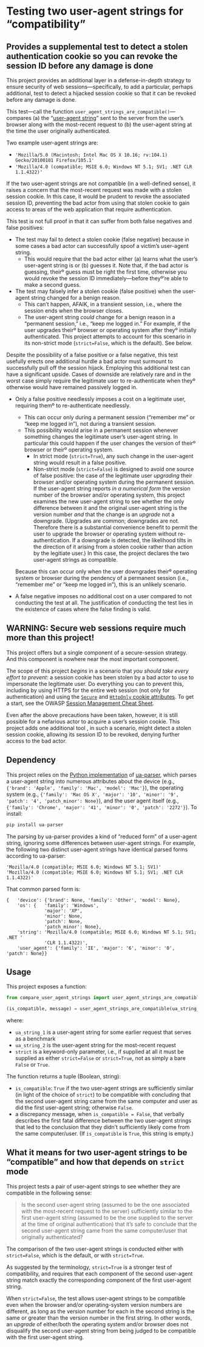 # Testing two user-agent strings for “compatibility”
## Provides a supplemental test to detect a stolen authentication cookie so you can revoke the session ID before any damage is done
This project provides an additional layer in a defense-in-depth strategy to ensure security of web sessions—specifically, to add a particular, perhaps additional, test to detect a hijacked session cookie so that it can be revoked before any damage is done.

This test—call the function `user_agent_strings_are_compatible()`—compares (a) the “[user-agent string](https://developer.mozilla.org/en-US/docs/Web/HTTP/Headers/User-Agent)” sent to the server from the user’s browser along with the most-recent request to (b) the user-agent string at the time the user originally authenticated.

Two example user-agent strings are:
* `'Mozilla/5.0 (Macintosh; Intel Mac OS X 10.16; rv:104.1) Gecko/20100101 Firefox/105.1'`
* `'Mozilla/4.0 (compatible; MSIE 6.0; Windows NT 5.1; SV1; .NET CLR 1.1.4322)'`

If the two user-agent strings are not compatible (in a well-defined sense), it raises a concern that the most-recent request was made with a stolen session cookie. In this case, it would be prudent to revoke the associated session ID, preventing the bad actor from using that stolen cookie to gain access to areas of the web application that require authentication.

This test is not full proof in that it can suffer from both false negatives and false positives:
* The test may fail to detect a stolen cookie (false negative) because in some cases a bad actor can successfully spoof a victim’s user-agent string.
    * This would require that the bad actor either (a) learns what the user’s user-agent string is or (b) guesses it. Note that, if the bad actor is guessing, theirº guess must be right the first time, otherwise you would revoke the session ID immediately—before theyº’re able to make a second guess.
* The test may falsely infer a stolen cookie (false positive) when the user-agent string changed for a benign reason.
    * This can’t happen, AFAIK, in a transient session, i.e., where the session ends when the browser closes.
    * The user-agent string *could* change for a benign reason in a “permanent session,” i.e., “keep me logged in.” For example, if the user upgrades theirº browser or operating system after theyº initially authenticated. This project attempts to account for this scenario in its non-strict mode (`strict=False`, which is the default). See below.

Despite the possibility of a false positive or a false negative, this test usefully erects one additional hurdle a bad actor must surmount to successfully pull off the session hijack. Employing this additional test can have a significant upside. Cases of downside are relatively rare and in the worst case simply require the legitimate user to re-authenticate when theyº otherwise would have remained passively logged in.
* Only a false positive needlessly imposes a cost on a legitimate user, requiring themº to re-authenticate needlessly.
    * This can occur only during a permanent session (“remember me” or “keep me logged in”), not during a transient session.
    * This possibility would arise in a permanent session whenever something changes the legitimate user’s user-agent string. In particular this could happen if the user changes the version of theirº browser or theirº operating system.
        * In strict mode (`strict=True`), any such change in the user-agent string would result in a false positive.
        * Non-strict mode (`strict=False`) is designed to avoid one source of false positive: the case of the legitimate user *upgrading* their browser and/or operating system during the permanent session. If the user-agent string reports *in a numerical form* the version number of the browser and/or operating system, this project examines the new user-agent string to see whether the only difference between it and the original user-agent string is the version number *and* that the change is an *upgrade* not a downgrade. (Upgrades are common; downgrades are not. Therefore there is a substantial convenience benefit to permit the user to upgrade the browser or operating system without re-authentication. If a downgrade is detected, the likelihood tilts in the direction of it arising from a stolen cookie rather than action by the legitiate user.) In this case, the project declares the two user-agent strings as compatible.
    
    
    Because this can occur only when the user downgrades theirº operating system or browser during the pendency of a permanent session (i.e., “remember me” or “keep me logged in”), this is an unlikely scenario.
* A false negative imposes no additional cost on a user compared to not conducting the test at all. The justification of conducting the test lies in the existence of cases where the false finding is valid.

## WARNING: Secure web sessions require much more than this project!

This project offers but a single component of a secure-session strategy. And this component is nowhere near the most important component.

The scope of this project <em>begins</em> in a scenario that <em>you should take every effort to prevent</em>: a session cookie has been stolen by a bad actor to use to impersonate the legitimate user. Do everything you can to prevent this, including by using HTTPS for the entire web session (not only for authentication) and using the [`Secure`](https://owasp.org/www-community/controls/SecureCookieAttribute) and [`HttpOnly` cookie attributes](https://owasp.org/www-community/HttpOnly). To get a start, see the OWASP <a href="https://cheatsheetseries.owasp.org/cheatsheets/Session_Management_Cheat_Sheet.html">Session Management Cheat Sheet</a>.

Even after the above precautions have been taken, however, it is still possible for a nefarious actor to acquire a user’s session cookie. This project adds one additional tool , in such a scenario, might detect a stolen session cookie, allowing its session ID to be revoked, denying further access to the bad actor.

## Dependency
This project relies on the [Python implementation](https://github.com/ua-parser/uap-python) of [ua-parser](https://github.com/ua-parser/uap-core), which parses a user-agent string into numerous attributes about the device (e.g., `{'brand': 'Apple', 'family': 'Mac', 'model': 'Mac'}`), the operating system (e.g., `{'family': 'Mac OS X', 'major': '10', 'minor': '9', 'patch': '4', 'patch_minor': None}`), and the user agent itself (e.g.,`{'family': 'Chrome', 'major': '41', 'minor': '0', 'patch': '2272'}`). To install:
```py
pip install ua-parser
```
The parsing by ua-parser provides a kind of “reduced form” of a user-agent string, ignoring some differences between user-agent strings. For example, the following two distinct user-agent strings have identical parsed forms according to ua-parser:
```
'Mozilla/4.0 (compatible; MSIE 6.0; Windows NT 5.1; SV1)'
'Mozilla/4.0 (compatible; MSIE 6.0; Windows NT 5.1; SV1; .NET CLR 1.1.4322)'
```
That common parsed form is:
```
{   'device': {'brand': None, 'family': 'Other', 'model': None},
    'os': {   'family': 'Windows',
              'major': 'XP',
              'minor': None,
              'patch': None,
              'patch_minor': None},
    'string': 'Mozilla/4.0 (compatible; MSIE 6.0; Windows NT 5.1; SV1; .NET '
              'CLR 1.1.4322)',
    'user_agent': {'family': 'IE', 'major': '6', 'minor': '0', 'patch': None}}
```

## Usage
This project exposes a function:
```py
from compare_user_agent_strings import user_agent_strings_are_compatible

(is_compatible, message) = user_agent_strings_are_compatible(ua_string_1, ua_string_2, strict=False)
```
where:
* `ua_string_1` is a user-agent string for some earlier request that serves as a benchmark
* `ua_string_2` is the user-agent string for the most-recent request
* `strict` is a keyword-only parameter, i.e., if supplied at all it must be supplied as either `strict=False` or `strict=True`, not as simply a bare `False` or `True`.

The function returns a tuple (Boolean, string):
* `is_compatible`: `True` if the two user-agent strings are sufficiently similar (in light of the choice of `strict`) to be compatible with concluding that the second user-agent string came from the same computer and user as did the first user-agent string; otherwise `False`.
* a discrepancy message, when `is_compatible = False`, that verbally describes the first fatal difference between the two user-agent strings that led to the conclusion that they didn’t sufficiently likely come from the same computer/user. (If `is_compatible` is `True`, this string is empty.)

## What it means for two user-agent strings to be “compatible” and how that depends on `strict` mode
This project tests a pair of user-agent strings to see whether they are compatible in the following sense:

>Is the second user-agent string (assumed to be the one associated with the most-recent request to the server) sufficiently similar to the first user-agent string (assumed to be the one supplied to the server at the time of original authentication) that it’s safe to conclude that the second user-agent string came from the same computer/user that originally authenticated?

The comparison of the two user-agent strings is conducted either with `strict=False`, which is the default, or with `strict=True`.

As suggested by the terminology, `strict=True` is a stronger test of compatibility, and requires that each component of the second user-agent string match exactly the corresponding component of the first user-agent string.

When `strict=False`, the test allows user-agent strings to be compatible even when the browser and/or operating-system version numbers are different, as long as the version number for each in the second string is the same or greater than the version number in the first string. In other words, an *upgrade* of either/both the operating system and/or browser does not disqualify the second user-agent string from being judged to be compatible with the first user-agent string.